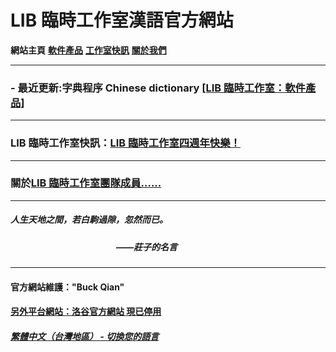 # LIB 臨時工作室漢語官方網站

**網站主頁** **[軟件產品](Software)** **[工作室快訊](News)** **[關於我們](About_us)** 

------------
### - 最近更新:字典程序 Chinese dictionary [[LIB 臨時工作室：軟件產品]](Software)

------------
### LIB 臨時工作室快訊：[LIB 臨時工作室四週年快樂！](news/fourth_anniversary_summary)

------------
### 關於[LIB 臨時工作室團隊成員......](About_us)

------------

##### 人生天地之間，若白駒過隙，忽然而已。
##### &nbsp;&nbsp;&nbsp;&nbsp;&nbsp;&nbsp;&nbsp;&nbsp;&nbsp;&nbsp;&nbsp;&nbsp;&nbsp;&nbsp;&nbsp;&nbsp;&nbsp;&nbsp;&nbsp;&nbsp;&nbsp;&nbsp;&nbsp;&nbsp;&nbsp;&nbsp;&nbsp;&nbsp;&nbsp;&nbsp;&nbsp;&nbsp;&nbsp;&nbsp;&nbsp;&nbsp;&nbsp;&nbsp;&nbsp;&nbsp;&nbsp;&nbsp;&nbsp;&nbsp;&nbsp;&nbsp;&nbsp;&nbsp;&nbsp;&nbsp;&nbsp;——莊子的名言

------------
#### 官方網站維護："Buck Qian"
#### [另外平台網站：洛谷官方網站 現已停用](https://www.luogu.com.cn/paste/libps)

##### [繁體中文（台灣地區） - 切換您的語言](https://libps.github.io/index)
